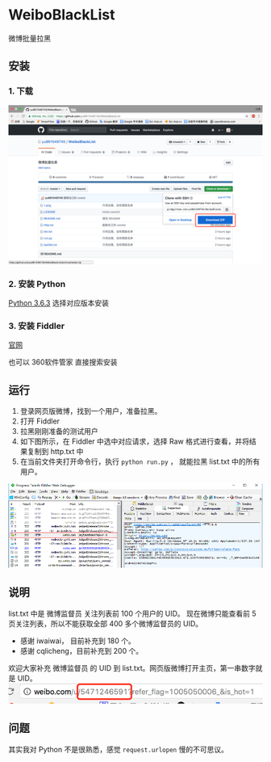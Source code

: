 # WeiboBlackList
微博批量拉黑

## 安装
### 1. 下载
![download](download.png)

### 2. 安装 Python
[Python 3.6.3](https://www.python.org/downloads/release/python-363/)
选择对应版本安装

### 3. 安装 Fiddler
[官网](http://www.telerik.com/fiddler)

也可以 360软件管家 直接搜索安装

## 运行
1. 登录网页版微博，找到一个用户，准备拉黑。
2. 打开 Fiddler 
3. 拉黑刚刚准备的测试用户
4. 如下图所示，在 Fiddler 中选中对应请求，选择 Raw 格式进行查看，并将结果复制到 http.txt 中
6. 在当前文件夹打开命令行，执行 `python run.py` ， 就能拉黑 list.txt 中的所有用户。

![fiddler](fiddler.png)


## 说明
list.txt 中是 微博监督员 关注列表前 100 个用户的 UID。 现在微博只能查看前 5 页关注列表，所以不能获取全部 400 多个微博监督员的 UID。 

+ 感谢 iwaiwai， 目前补充到 180 个。
+ 感谢 cqlicheng，目前补充到 200 个。

欢迎大家补充 微博监督员 的 UID 到 list.txt。网页版微博打开主页，第一串数字就是 UID。 
![uid](uid.png)

## 问题
其实我对 Python 不是很熟悉，感觉 `request.urlopen` 慢的不可思议。
